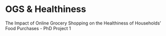 # OGS & Healthiness
The Impact of Online Grocery Shopping on the Healthiness  of Households’ Food Purchases - PhD Project 1
